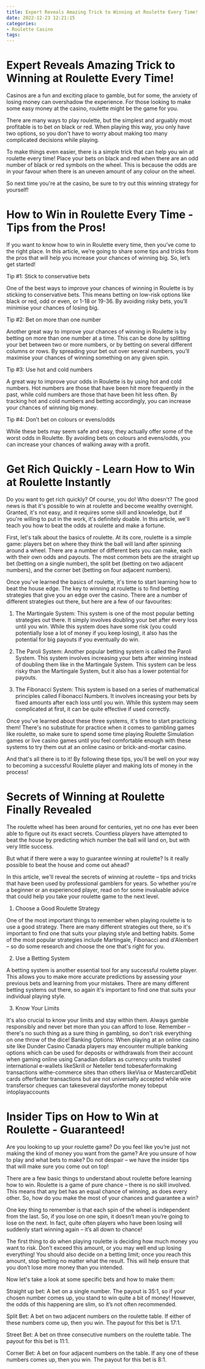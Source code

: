 ```yaml
---
title: Expert Reveals Amazing Trick to Winning at Roulette Every Time!
date: 2022-12-23 12:21:15
categories:
- Roulette Casino
tags:
---
```



#  Expert Reveals Amazing Trick to Winning at Roulette Every Time!

Casinos are a fun and exciting place to gamble, but for some, the anxiety of losing money can overshadow the experience. For those looking to make some easy money at the casino, roulette might be the game for you.

There are many ways to play roulette, but the simplest and arguably most profitable is to bet on black or red. When playing this way, you only have two options, so you don't have to worry about making too many complicated decisions while playing.

To make things even easier, there is a simple trick that can help you win at roulette every time! Place your bets on black and red when there are an odd number of black or red symbols on the wheel. This is because the odds are in your favour when there is an uneven amount of any colour on the wheel.

So next time you're at the casino, be sure to try out this winning strategy for yourself!

#  How to Win in Roulette Every Time - Tips from the Pros!

If you want to know how to win in Roulette every time, then you’ve come to the right place. In this article, we’re going to share some tips and tricks from the pros that will help you increase your chances of winning big. So, let’s get started!

Tip #1: Stick to conservative bets

One of the best ways to improve your chances of winning in Roulette is by sticking to conservative bets. This means betting on low-risk options like black or red, odd or even, or 1-18 or 19-36. By avoiding risky bets, you’ll minimise your chances of losing big.

Tip #2: Bet on more than one number

Another great way to improve your chances of winning in Roulette is by betting on more than one number at a time. This can be done by splitting your bet between two or more numbers, or by betting on several different columns or rows. By spreading your bet out over several numbers, you’ll maximise your chances of winning something on any given spin.

Tip #3: Use hot and cold numbers

A great way to improve your odds in Roulette is by using hot and cold numbers. Hot numbers are those that have been hit more frequently in the past, while cold numbers are those that have been hit less often. By tracking hot and cold numbers and betting accordingly, you can increase your chances of winning big money.

Tip #4: Don’t bet on colours or evens/odds

While these bets may seem safe and easy, they actually offer some of the worst odds in Roulette. By avoiding bets on colours and evens/odds, you can increase your chances of walking away with a profit.

#  Get Rich Quickly - Learn How to Win at Roulette Instantly 

Do you want to get rich quickly? Of course, you do! Who doesn't? The good news is that it's possible to win at roulette and become wealthy overnight. Granted, it's not easy, and it requires some skill and knowledge, but if you're willing to put in the work, it's definitely doable. In this article, we'll teach you how to beat the odds at roulette and make a fortune.

First, let's talk about the basics of roulette. At its core, roulette is a simple game: players bet on where they think the ball will land after spinning around a wheel. There are a number of different bets you can make, each with their own odds and payouts. The most common bets are the straight up bet (betting on a single number), the split bet (betting on two adjacent numbers), and the corner bet (betting on four adjacent numbers).

Once you've learned the basics of roulette, it's time to start learning how to beat the house edge. The key to winning at roulette is to find betting strategies that give you an edge over the casino. There are a number of different strategies out there, but here are a few of our favourites:

1) The Martingale System: This system is one of the most popular betting strategies out there. It simply involves doubling your bet after every loss until you win. While this system does have some risk (you could potentially lose a lot of money if you keep losing), it also has the potential for big payouts if you eventually do win.

2) The Paroli System: Another popular betting system is called the Paroli System. This system involves increasing your bets after winning instead of doubling them like in the Martingale System. This system can be less risky than the Martingale System, but it also has a lower potential for payouts.

3) The Fibonacci System: This system is based on a series of mathematical principles called Fibonacci Numbers. It involves increasing your bets by fixed amounts after each loss until you win. While this system may seem complicated at first, it can be quite effective if used correctly.

Once you've learned about these three systems, it's time to start practicing them! There's no substitute for practice when it comes to gambling games like roulette, so make sure to spend some time playing Roulette Simulation games or live casino games until you feel comfortable enough with these systems to try them out at an online casino or brick-and-mortar casino.

And that's all there is to it! By following these tips, you'll be well on your way to becoming a successful Roulette player and making lots of money in the process!

#  Secrets of Winning at Roulette Finally Revealed 

The roulette wheel has been around for centuries, yet no one has ever been able to figure out its exact secrets. Countless players have attempted to beat the house by predicting which number the ball will land on, but with very little success.

But what if there were a way to guarantee winning at roulette? Is it really possible to beat the house and come out ahead?

In this article, we'll reveal the secrets of winning at roulette – tips and tricks that have been used by professional gamblers for years. So whether you're a beginner or an experienced player, read on for some invaluable advice that could help you take your roulette game to the next level.

1. Choose a Good Roulette Strategy 

One of the most important things to remember when playing roulette is to use a good strategy. There are many different strategies out there, so it's important to find one that suits your playing style and betting habits. Some of the most popular strategies include Martingale, Fibonacci and d'Alembert – so do some research and choose the one that's right for you.

2. Use a Betting System 

A betting system is another essential tool for any successful roulette player. This allows you to make more accurate predictions by assessing your previous bets and learning from your mistakes. There are many different betting systems out there, so again it's important to find one that suits your individual playing style.

3. Know Your Limits 

It's also crucial to know your limits and stay within them. Always gamble responsibly and never bet more than you can afford to lose. Remember – there's no such thing as a sure thing in gambling, so don't risk everything on one throw of the dice!
Banking Options: When playing at an online casino site like Dunder Casino Canada players may encounter multiple banking options which can be used for deposits or withdrawals from their account when gaming online using Canadian dollars as currency units trusted international e-wallets likeSkrill or Neteller tend tobesaferformaking transactions withe-commerce sites than others likeVisa or MastercardDebit cards offerfaster transactions but are not universally accepted while wire transfersor cheques can takeseveral daysforthe money tobeput intoplayaccounts

#  Insider Tips on How to Win at Roulette - Guaranteed!

Are you looking to up your roulette game? Do you feel like you’re just not making the kind of money you want from the game? Are you unsure of how to play and what bets to make? Do not despair – we have the insider tips that will make sure you come out on top!

There are a few basic things to understand about roulette before learning how to win. Roulette is a game of pure chance – there is no skill involved. This means that any bet has an equal chance of winning, as does every other. So, how do you make the most of your chances and guarantee a win?

One key thing to remember is that each spin of the wheel is independent from the last. So, if you lose on one spin, it doesn’t mean you’re going to lose on the next. In fact, quite often players who have been losing will suddenly start winning again – it’s all down to chance!

The first thing to do when playing roulette is deciding how much money you want to risk. Don’t exceed this amount, or you may well end up losing everything! You should also decide on a betting limit; once you reach this amount, stop betting no matter what the result. This will help ensure that you don’t lose more money than you intended.

Now let's take a look at some specific bets and how to make them:





Straight up bet: A bet on a single number. The payout is 35:1, so if your chosen number comes up, you stand to win quite a bit of money! However, the odds of this happening are slim, so it’s not often recommended.





Split Bet: A bet on two adjacent numbers on the roulette table. If either of these numbers come up, then you win. The payout for this bet is 17:1.





Street Bet: A bet on three consecutive numbers on the roulette table. The payout for this bet is 11:1.





Corner Bet: A bet on four adjacent numbers on the table. If any one of these numbers comes up, then you win. The payout for this bet is 8:1.